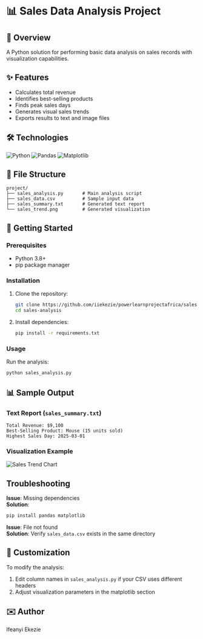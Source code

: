 
# 📊 Sales Data Analysis Project

## 📌 Overview
A Python solution for performing basic data analysis on sales records with visualization capabilities.

## ✨ Features
- Calculates total revenue
- Identifies best-selling products
- Finds peak sales days
- Generates visual sales trends
- Exports results to text and image files

## 🛠️ Technologies
![Python](https://img.shields.io/badge/Python-3.8+-blue?logo=python)
![Pandas](https://img.shields.io/badge/Pandas-1.0+-blue?logo=pandas)
![Matplotlib](https://img.shields.io/badge/Matplotlib-3.0+-blue?logo=matplotlib)

## 📂 File Structure
```
project/
├── sales_analysis.py       # Main analysis script
├── sales_data.csv          # Sample input data
├── sales_summary.txt       # Generated text report
└── sales_trend.png         # Generated visualization
```

## 🚀 Getting Started

### Prerequisites
- Python 3.8+
- pip package manager

### Installation
1. Clone the repository:
   ```bash
   git clone https://github.com/iiekezie/powerlearnprojectafrica/sales-analysis.git
   cd sales-analysis
   ```

2. Install dependencies:
   ```bash
   pip install -r requirements.txt
   ```

### Usage
Run the analysis:
```bash
python sales_analysis.py
```

## 📊 Sample Output

### Text Report (`sales_summary.txt`)
```
Total Revenue: $9,100
Best-Selling Product: Mouse (15 units sold) 
Highest Sales Day: 2025-03-01
```

### Visualization Example
![Sales Trend Chart](sales_trend.png)

##   Troubleshooting
**Issue**: Missing dependencies  
**Solution**:  
```bash
pip install pandas matplotlib
```

**Issue**: File not found  
**Solution**: Verify `sales_data.csv` exists in the same directory

## 📝 Customization
To modify the analysis:
1. Edit column names in `sales_analysis.py` if your CSV uses different headers
2. Adjust visualization parameters in the matplotlib section




## ✉️ Author
Ifeanyi Ekezie 
